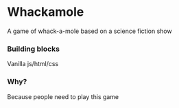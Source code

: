 # Whackamole
A game of whack-a-mole based on a science fiction show

### Building blocks
Vanilla js/html/css

### Why?
Because people need to play this game
